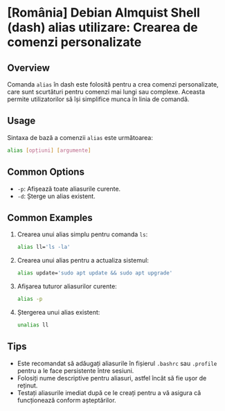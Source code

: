 # [România] Debian Almquist Shell (dash) alias utilizare: Crearea de comenzi personalizate

## Overview
Comanda `alias` în dash este folosită pentru a crea comenzi personalizate, care sunt scurtături pentru comenzi mai lungi sau complexe. Aceasta permite utilizatorilor să își simplifice munca în linia de comandă.

## Usage
Sintaxa de bază a comenzii `alias` este următoarea:

```sh
alias [opțiuni] [argumente]
```

## Common Options
- `-p`: Afișează toate aliasurile curente.
- `-d`: Șterge un alias existent.

## Common Examples
1. Crearea unui alias simplu pentru comanda `ls`:
   ```sh
   alias ll='ls -la'
   ```

2. Crearea unui alias pentru a actualiza sistemul:
   ```sh
   alias update='sudo apt update && sudo apt upgrade'
   ```

3. Afișarea tuturor aliasurilor curente:
   ```sh
   alias -p
   ```

4. Ștergerea unui alias existent:
   ```sh
   unalias ll
   ```

## Tips
- Este recomandat să adăugați aliasurile în fișierul `.bashrc` sau `.profile` pentru a le face persistente între sesiuni.
- Folosiți nume descriptive pentru aliasuri, astfel încât să fie ușor de reținut.
- Testați aliasurile imediat după ce le creați pentru a vă asigura că funcționează conform așteptărilor.